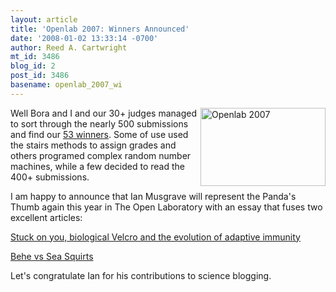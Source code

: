 ```yaml
---
layout: article
title: 'Openlab 2007: Winners Announced'
date: '2008-01-02 13:33:14 -0700'
author: Reed A. Cartwright
mt_id: 3486
blog_id: 2
post_id: 3486
basename: openlab_2007_wi
---
```

<img src="http://scit.us/openlab/openlab07-200.png" alt="Openlab 2007" width="200" height="125" style="float:right;" />  Well Bora and I and our 30+ judges managed to sort through the nearly 500 submissions and find our [53 winners](http://scienceblogs.com/clock/2008/01/open_lab_2007_the_winning_entr.php).  Some of use used the stairs methods to assign grades and others programed complex random number machines, while a few decided to read the 400+ submissions.

I am happy to announce that Ian Musgrave will represent the Panda's Thumb again this year in The Open Laboratory with an essay that fuses two excellent articles:

[Stuck on you, biological Velcro and the evolution of adaptive immunity](http://pandasthumb.org/archives/2006/12/stuck-on-you-bi.html)

[Behe vs Sea Squirts](http://pandasthumb.org/archives/2007/02/behe-vs-sea-squ.html)

Let's congratulate Ian for his contributions to science blogging.
